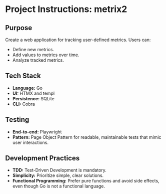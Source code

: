 # Project Instructions: metrix2

## Purpose

Create a web application for tracking user-defined metrics. Users can:
- Define new metrics.
- Add values to metrics over time.
- Analyze tracked metrics.

## Tech Stack

- **Language:** Go
- **UI:** HTMX and templ
- **Persistence:** SQLite
- **CLI:** Cobra

## Testing

- **End-to-end:** Playwright
- **Pattern:** Page Object Pattern for readable, maintainable tests that mimic user interactions.

## Development Practices

- **TDD:** Test-Driven Development is mandatory.
- **Simplicity:** Prioritize simple, clear solutions.
- **Functional Programming:** Prefer pure functions and avoid side effects, even though Go is not a functional language.
